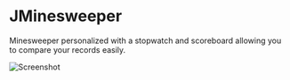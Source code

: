 # JMinesweeper

Minesweeper personalized with a stopwatch and scoreboard allowing you to compare your records easily.

![Screenshot](https://i.imgur.com/vGoe3U2.png)
